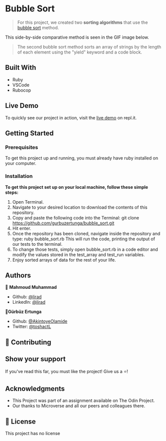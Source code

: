# Bubble Sort

> For this project, we created two **sorting algorithms** that use the [bubble sort](https://en.wikipedia.org/wiki/Bubble_sort) method.

This side-by-side comparative method is seen in the GIF image below.

> The second bubble sort method sorts an array of strings by the length of each element using the "yield" keyword and a code block.

## Built With

- Ruby
- VSCode
- Rubocop

## Live Demo

To quickly see our project in action, visit the [live demo](https://repl.it/@gurbuzertunga/bubblesort) on repl.it.

## Getting Started

### Prerequisites

To get this project up and running, you must already have ruby installed on your computer.

### Installation

**To get this project set up on your local machine, follow these simple steps:**

1. Open Terminal.
2. Navigate to your desired location to download the contents of this repository.
3. Copy and paste the following code into the Terminal:
    git clone https://github.com/gurbuzertunga/bubble_sort.git
4. Hit enter.
5. Once the repository has been cloned, navigate inside the repository and type:
    ruby bubble_sort.rb
    This will run the code, printing the output of our tests to the terminal.
6. To change those tests, simply open bubble_sort.rb in a code editor and modify the values stored in the test_array and test_run variables.
6. Enjoy sorted arrays of data for the rest of your life.

## Authors

:bust_in_silhouette: **Mahmoud Muhammad**
- Github: [@lirad](https://github.com/lirad)
- LinkedIn: [@lirad](https://www.linkedin.com/in/diegoalira/)

:bust_in_silhouette:**Gürbüz Ertunga**
- Github: [@AkintoyeOlamide](https://github.com/AkintoyeOlamide)
- Twitter: [@toshactL](https://www.twitter.com/toshactL)
## :handshake: Contributing

## Show your support
If you've read this far, you must like the project! Give us a :star:️!
## Acknowledgments
- This Project was part of an assignment available on The Odin Project.
- Our thanks to Microverse and all our peers and colleagues there.
## :memo: License
This project has no license